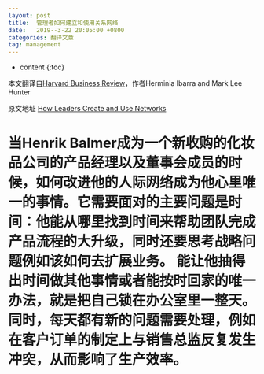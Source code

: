```yaml
---
layout: post
title:  管理者如何建立和使用关系网络
date:   2019--3-22 20:05:00 +0800
categories: 翻译文章
tag: management
---
```


* content
{:toc}


本文翻译自[Harvard Business Review](https://hbr.org/2007/01/how-leaders-create-and-use-networks)，作者Herminia Ibarra and Mark Lee Hunter

原文地址 [How Leaders Create and Use Networks](https://hbr.org/2007/01/how-leaders-create-and-use-networks)


当Henrik Balmer成为一个新收购的化妆品公司的产品经理以及董事会成员的时候，如何改进他的人际网络成为他心里唯一的事情。它需要面对的主要问题是时间：他能从哪里找到时间来帮助团队完成产品流程的大升级，同时还要思考战略问题例如该如何去扩展业务。
能让他抽得出时间做其他事情或者能按时回家的唯一办法，就是把自己锁在办公室里一整天。
同时，每天都有新的问题需要处理，例如在客户订单的制定上与销售总监反复发生冲突，从而影响了生产效率。
======================

